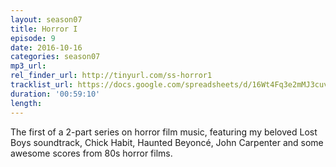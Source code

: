 ```yaml
---
layout: season07
title: Horror I
episode: 9
date: 2016-10-16
categories: season07
mp3_url: 
rel_finder_url: http://tinyurl.com/ss-horror1
tracklist_url: https://docs.google.com/spreadsheets/d/16Wt4Fq3e2mMJ3cuv7RzLBnIbtC8Dz3_Jaru6sql-Gxs/edit?ts=5787e9db#gid=1132317589
duration: '00:59:10'
length:
---
```


The first of a 2-part series on horror film music, featuring my beloved Lost Boys soundtrack, Chick Habit, Haunted Beyoncé, John Carpenter and some awesome scores from 80s horror films.